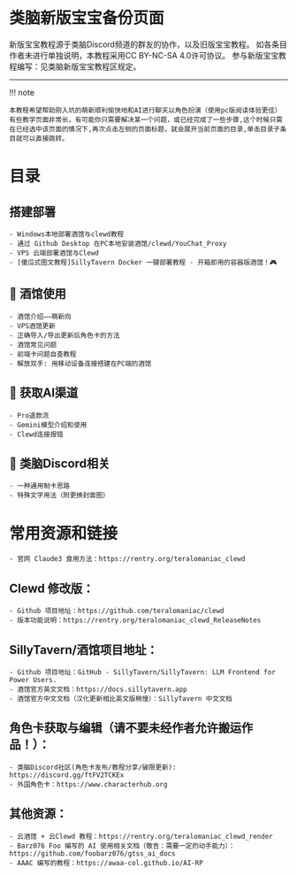 # 类脑新版宝宝备份页面

新版宝宝教程源于类脑Discord频道的群友的协作，以及旧版宝宝教程。
如各条目作者未进行单独说明，本教程采用CC BY-NC-SA 4.0许可协议。
参与新版宝宝教程编写：见类脑新版宝宝教程区规定。

---

!!! note

	本教程希望帮助刚入坑的萌新顺利愉快地和AI进行聊天以角色扮演（使用pc版阅读体验更佳）有些教学页面非常长，有可能你只需要解决某一个问题，或已经完成了一些步骤,这个时候只需在已经选中该页面的情况下,再次点击左侧的页面标题，就会展开当前页面的目录,单击目录子条目就可以直接跳转。

# 目录
## 搭建部署
	- Windows本地部署酒馆与clewd教程
	- 通过 Github Desktop 在PC本地安装酒馆/clewd/YouChat_Proxy
	- VPS 云端部署酒馆与Clewd
	- [傻瓜式图文教程]SillyTavern Docker 一键部署教程 - 开箱即用的容器版酒馆！🎮

## 🍺 酒馆使用
	- 酒馆介绍——萌新向
	- VPS酒馆更新
	- 正确导入/导出更新后角色卡的方法
	- 酒馆常见问题
	- 前端卡问题自查教程
	- 解放双手: 用移动设备连接搭建在PC端的酒馆

## 🤖 获取AI渠道
	- Pro退款流
	- Gemini模型介绍和使用
	- Clewd连接报错

## 🧠 类脑Discord相关
	- 一种通用制卡思路
	- 特殊文字用法（附更换封面图）

# 常用资源和链接
	- 官网 Claude3 食用方法：https://rentry.org/teralomaniac_clewd 

## Clewd 修改版：
	- Github 项目地址：https://github.com/teralomaniac/clewd 
	- 版本功能说明：https://rentry.org/teralomaniac_clewd_ReleaseNotes

## SillyTavern/酒馆项目地址：
	- Github 项目地址：GitHub - SillyTavern/SillyTavern: LLM Frontend for Power Users. 
	- 酒馆官方英文文档：https://docs.sillytavern.app
	- 酒馆官方中文文档（汉化更新相比英文版稍慢）：SillyTavern 中文文档 

## 角色卡获取与编辑（请不要未经作者允许搬运作品！）：
	- 类脑Discord社区(角色卡发布/教程分享/破限更新): https://discord.gg/ftFV2TCKEx
	- 外国角色卡：https://www.characterhub.org 

## 其他资源：
	- 云酒馆 + 云Clewd 教程：https://rentry.org/teralomaniac_clewd_render 
	- Barz076 Foo 编写的 AI 使用相关文档（敬告：需要一定的动手能力）： https://github.com/foobarz076/gtss_ai_docs
	- AAAC 编写的教程：https://awaa-col.github.io/AI-RP




